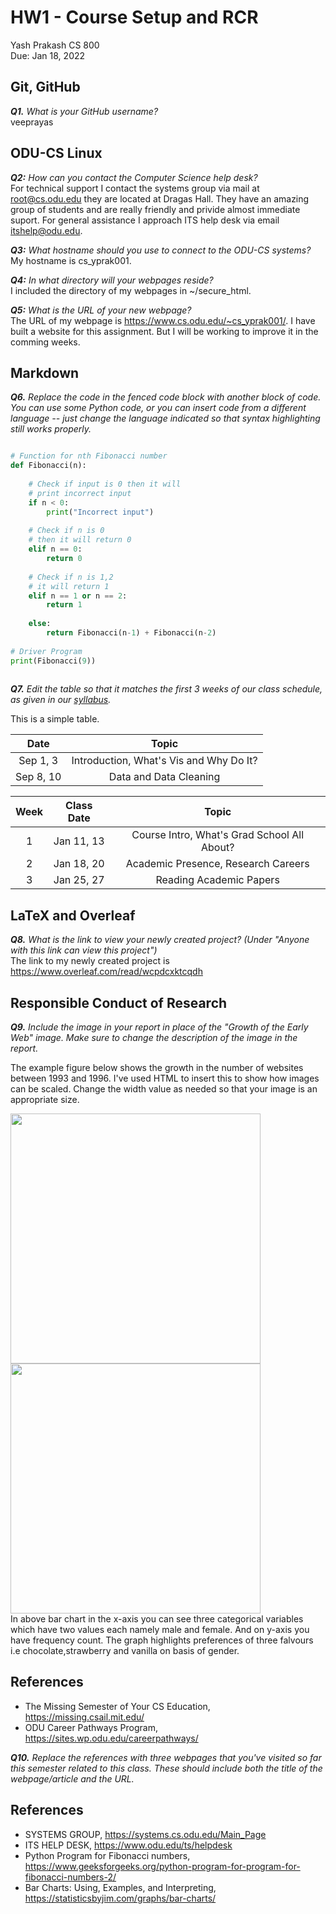 # HW1 - Course Setup and RCR

Yash Prakash
CS 800  
Due: Jan 18, 2022

## Git, GitHub

***Q1.** What is your GitHub username?*
<br/> veeprayas

## ODU-CS Linux

***Q2:** How can you contact the Computer Science help desk?*
<br/> For technical support I contact the systems group via mail at root@cs.odu.edu they are located at Dragas Hall. They have an amazing group of students and are really friendly and privide almost immediate suport. For general assistance I approach ITS help desk via email itshelp@odu.edu.

***Q3:** What hostname should you use to connect to the ODU-CS systems?*
<br/> My hostname is cs_yprak001.

***Q4:** In what directory will your webpages reside?*
<br/>I included the directory of my webpages in ~/secure_html.

***Q5:** What is the URL of your new webpage?*
<br/>The URL of my webpage is https://www.cs.odu.edu/~cs_yprak001/. I have built a website for this assignment. But I will be working to improve it in the comming weeks. 

## Markdown

***Q6.** Replace the code in the fenced code block with another block of code. You can use some Python code, or you can insert code from a different language -- just change the language indicated so that syntax highlighting still works properly.*

```python

# Function for nth Fibonacci number
def Fibonacci(n):
   
    # Check if input is 0 then it will
    # print incorrect input
    if n < 0:
        print("Incorrect input")
 
    # Check if n is 0
    # then it will return 0
    elif n == 0:
        return 0
 
    # Check if n is 1,2
    # it will return 1
    elif n == 1 or n == 2:
        return 1
 
    else:
        return Fibonacci(n-1) + Fibonacci(n-2)
 
# Driver Program
print(Fibonacci(9))
 

```

***Q7.** Edit the table so that it matches the first 3 weeks of our class schedule, as given in our [syllabus](https://github.com/odu-cs800-research/public/blob/main/spr22/syllabus.md).*

This is a simple table.  

|Date|Topic|
|:---:|:---:|
|Sep 1, 3|Introduction, What's Vis and Why Do It?|
|Sep 8, 10|Data and Data Cleaning|

|Week|Class Date|Topic|
|:---:|:---:|:---:|
|1|Jan 11, 13|Course Intro, What's Grad School All About?|
|2|Jan 18, 20|Academic Presence, Research Careers|
|3|Jan 25, 27|Reading Academic Papers|

## LaTeX and Overleaf

***Q8.** What is the link to view your newly created project? (Under "Anyone with this link can view this project")*
<br/> The link to my newly created project is https://www.overleaf.com/read/wcpdcxktcqdh

## Responsible Conduct of Research

***Q9.** Include the image in your report in place of the "Growth of the Early Web" image. Make sure to change the description of the image in the report.*

The example figure below shows the growth in the number of websites between 1993 and 1996.  I've used HTML to insert this to show how images can be scaled.  Change the width value as needed so that your image is an appropriate size.

<img src="growth-early-web.png" width=400 />

<br/>
<img src="https://i0.wp.com/statisticsbyjim.com/wp-content/uploads/2021/06/bar_chart_clustered.png?resize=300%2C200&ssl=1" width=400 />
<br/> In above bar chart in the x-axis you can see three categorical variables which have two values each namely male and female. And on y-axis you have frequency count.
The graph highlights preferences of three falvours i.e chocolate,strawberry and vanilla on basis of gender. 

## References

* The Missing Semester of Your CS Education, https://missing.csail.mit.edu/
* ODU Career Pathways Program, https://sites.wp.odu.edu/careerpathways/

***Q10.** Replace the references with three webpages that you've visited so far this semester related to this class. These should include both the title of the webpage/article and the URL.*
 
## References

* SYSTEMS GROUP, https://systems.cs.odu.edu/Main_Page
* ITS HELP DESK, https://www.odu.edu/ts/helpdesk
* Python Program for Fibonacci numbers, https://www.geeksforgeeks.org/python-program-for-program-for-fibonacci-numbers-2/
* Bar Charts: Using, Examples, and Interpreting, https://statisticsbyjim.com/graphs/bar-charts/
